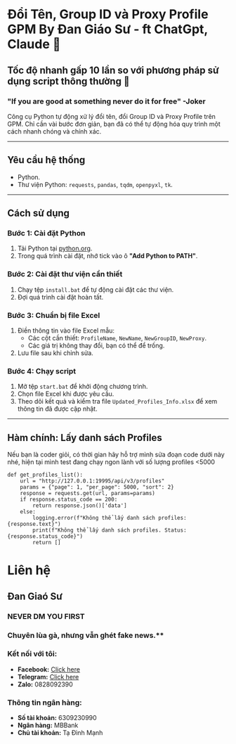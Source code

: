 # Đổi Tên, Group ID và Proxy Profile GPM By Đan Giáo Sư - ft ChatGpt, Claude 🚀  
## Tốc độ nhanh gấp 10 lần so với phương pháp sử dụng script thông thường 🚀
### "If you are good at something never do it for free" -Joker

Công cụ Python tự động xử lý đổi tên, đổi Group ID và Proxy Profile trên GPM. Chỉ cần vài bước đơn giản, bạn đã có thể tự động hóa quy trình một cách nhanh chóng và chính xác.  

---

## Yêu cầu hệ thống  
- Python. 
- Thư viện Python: `requests`, `pandas`, `tqdm`, `openpyxl`, `tk`.  

---

## Cách sử dụng  

### Bước 1: Cài đặt Python  
1. Tải Python tại [python.org](https://www.python.org/downloads/).  
2. Trong quá trình cài đặt, nhớ tick vào ô **"Add Python to PATH"**.  

### Bước 2: Cài đặt thư viện cần thiết  
1. Chạy tệp `install.bat` để tự động cài đặt các thư viện.  
2. Đợi quá trình cài đặt hoàn tất.  

### Bước 3: Chuẩn bị file Excel  
1. Điền thông tin vào file Excel mẫu:  
   - Các cột cần thiết: `ProfileName`, `NewName`, `NewGroupID`, `NewProxy`.  
   - Các giá trị không thay đổi, bạn có thể để trống.  
2. Lưu file sau khi chỉnh sửa.  

### Bước 4: Chạy script  
1. Mở tệp `start.bat` để khởi động chương trình.  
2. Chọn file Excel khi được yêu cầu.  
3. Theo dõi kết quả và kiểm tra file `Updated_Profiles_Info.xlsx` để xem thông tin đã được cập nhật.  

---

## Hàm chính: Lấy danh sách Profiles  

Nếu bạn là coder giỏi, có thời gian hãy hỗ trợ mình sửa đoạn code dưới này nhé, hiện tại mình test đang chạy ngon lành với số lượng profiles  <5000

```
def get_profiles_list():
    url = "http://127.0.0.1:19995/api/v3/profiles"
    params = {"page": 1, "per_page": 5000, "sort": 2}
    response = requests.get(url, params=params)
    if response.status_code == 200:
        return response.json()['data']
    else:
        logging.error(f"Không thể lấy danh sách profiles: {response.text}")
        print(f"Không thể lấy danh sách profiles. Status: {response.status_code}")
        return []
```


# Liên hệ

## Đan Giaó Sư
### NEVER DM YOU FIRST
### Chuyên lùa gà, nhưng vẫn ghét fake news.**

### Kết nối với tôi:
- **Facebook:** [Click here](https://www.facebook.com/Prof.Danta)
- **Telegram:** [Click here](https://t.me/dangiaosu)
- **Zalo:** 0828092390

### Thông tin ngân hàng:
- **Số tài khoản:** 6309230990
- **Ngân hàng:** MBBank
- **Chủ tài khoản:** Tạ Đình Mạnh

